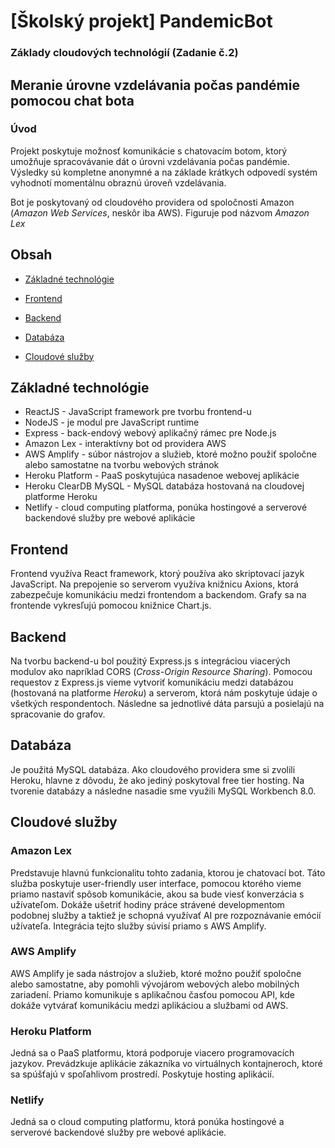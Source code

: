 # [Školský projekt] PandemicBot
### Základy cloudových technológií (Zadanie č.2)

## Meranie úrovne vzdelávania počas pandémie pomocou chat bota


### Úvod

Projekt poskytuje možnosť komunikácie s chatovacím botom, ktorý umožňuje spracovávanie dát o úrovni vzdelávania počas pandémie. Výsledky sú kompletne anonymné a na základe krátkych odpovedí systém vyhodnotí momentálnu obraznú úroveň vzdelávania.

Bot je poskytovaný od cloudového providera od spoločnosti Amazon (_Amazon Web Services_, neskôr iba AWS). Figuruje pod názvom _Amazon Lex_
## Obsah

  

*  [Základné technológie](#zakladne-technologie)

*  [Frontend](#frontend)

*  [Backend](#backend)

*  [Databáza](#databaza)

*  [Cloudové služby](#cloudove_sluzby)



## Základné technológie

- ReactJS - JavaScript framework pre tvorbu frontend-u
- NodeJS - je modul pre JavaScript runtime
- Express - back-endový webový aplikačný rámec pre Node.js
- Amazon Lex - interaktívny bot od providera AWS
- AWS Amplify - súbor nástrojov a služieb, ktoré možno použiť spoločne alebo samostatne na tvorbu webových stránok
- Heroku Platform - PaaS poskytujúca nasadenoe webovej aplikácie 
- Heroku ClearDB MySQL - MySQL databáza hostovaná na cloudovej platforme Heroku
- Netlify - cloud computing platforma, ponúka hostingové a serverové backendové služby pre webové aplikácie



## Frontend

Frontend využíva React framework, ktorý používa ako skriptovací jazyk JavaScript.
Na prepojenie so serverom využíva knižnicu Axions, ktorá zabezpečuje komunikáciu medzi frontendom a backendom.
Grafy sa na frontende vykresľujú pomocou knižnice Chart.js.

## Backend
Na tvorbu backend-u bol použitý Express.js s integráciou viacerých modulov ako napríklad CORS (_Cross-Origin Resource Sharing_). Pomocou requestov z Express.js vieme vytvoriť komunikáciu medzi databázou (hostovaná na platforme _Heroku_) a serverom, ktorá nám poskytuje údaje o všetkých respondentoch. Následne sa jednotlivé dáta parsujú a posielajú na spracovanie do grafov.

## Databáza
Je použitá MySQL databáza. Ako cloudového providera sme si zvolili Heroku, hlavne z dôvodu, že ako jediný poskytoval free tier hosting. Na tvorenie databázy a následne nasadie sme využili MySQL Workbench 8.0.

## Cloudové služby
### Amazon Lex
Predstavuje hlavnú funkcionalitu tohto zadania, ktorou je chatovací bot. Táto služba poskytuje user-friendly user interface, pomocou ktorého vieme priamo nastaviť spôsob komunikácie, akou sa bude viesť konverzácia s užívateľom. Dokáže ušetriť hodiny práce strávené developmentom podobnej služby a taktiež je schopná využívať AI pre rozpoznávanie emócií užívateľa.  Integrácia tejto služby súvisí priamo s AWS Amplify.

### AWS Amplify
AWS Amplify je sada nástrojov a služieb, ktoré možno použiť spoločne alebo samostatne, aby pomohli vývojárom webových alebo mobilných zariadení. Priamo komunikuje s aplikačnou časťou pomocou API, kde dokáže vytvárať komunikáciu medzi aplikáciou a službami od AWS.

### Heroku Platform
Jedná sa o PaaS platformu, ktorá podporuje viacero programovacích jazykov. Prevádzkuje aplikácie zákazníka vo virtuálnych kontajneroch, ktoré sa spúšťajú v spoľahlivom prostredí. Poskytuje hosting aplikácií.

### Netlify
Jedná sa o cloud computing platformu, ktorá ponúka hostingové a serverové backendové služby pre webové aplikácie.

